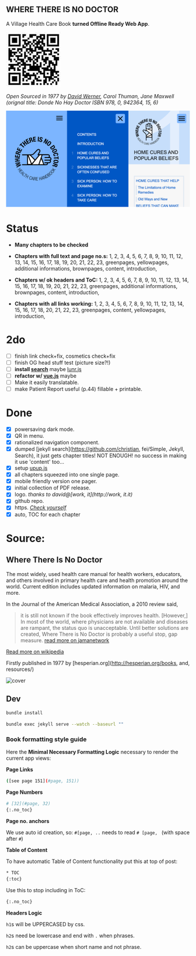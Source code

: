 WHERE THERE IS NO DOCTOR
---
A Village Health Care Book **turned Offline Ready Web App**.

![qr link](qr.jpg)

_Open Sourced in 1977 by [David Werner](http://davidbwerner.info/), Carol Thuman, Jane Maxwell
(orignal title: Donde No Hay Doctor ISBN	978, 0, 942364, 15, 6)_


![app logo](screen.gif)


# Status

- **Many chapters to be checked**

- **Chapters with full text and page no.s:** 1, 2, 3, 4, 5, 6, 7, 8, 9, 10, 11, 12, 13, 14, 15, 16, 17, 18, 19, 20, 21, 22, 23, greenpages, yellowpages, additional informations, brownpages, content, introduction,

- **Chapters w/ ok headers and ToC:** 1, 2, 3, 4, 5, 6, 7, 8, 9, 10, 11, 12, 13, 14, 15, 16, 17, 18, 19, 20, 21, 22, 23, greenpages, additional informations, brownpages, content, introduction,

- **Chapters with all links working:**  1, 2, 3, 4, 5, 6, 7, 8, 9, 10, 11, 12, 13, 14, 15, 16, 17, 18, 20, 21, 22, 23, greenpages, content, yellowpages, introduction,


# 2do

- [ ] finish link check+fix, cosmetics check+fix
- [ ] finish OG head stuff test (picture size?!)
- [ ] **install [search](https://github.com/olivernn/lunr.js)** maybe [lunr.js](http://lunrjs.com/)
- [ ] **refactor w/ [vue.js](https://github.com/vuejs/vue)** maybe
- [ ] Make it easily translatable.
- [ ] make Patient Report useful (p.44) fillable + printable.

# Done

- [X] powersaving dark mode.
- [X] QR in menu.
- [X] rationalized navigation component.
- [X] dumped [jekyll search](https://github.com/christian, fei/Simple, Jekyll, Search), it just gets chapter titles! NOT ENOUGH! no success in making it use 'content' too...
- [X] setup [upup.js](https://github.com/TalAter/UpUp)
- [X] all chapters squeezed into one single page.
- [X] mobile friendly version one pager.
- [X] initial collection of PDF release.
- [X] logo. _thanks to david@[work, it](http://work, it.it)_
- [X] github repo.
- [X] https. _[Check yourself](https://nodoctor.junglestar.org/)_
- [X] auto, TOC for each chapter

# Source:

## Where There Is No Doctor

The most widely, used health care manual for health workers, educators, and others involved in primary health care and health promotion around the world. Current edition includes updated information on malaria, HIV, and more.


In the Journal of the American Medical Association, a 2010 review said,

>it is still not known if the book effectively improves health. [However,] In most of the world, where physicians are not available and diseases are rampant, the status quo is unacceptable. Until better solutions are created, Where There is No Doctor is probably a useful stop, gap measure. [read more on jamanetwork](https://dx.doi.org/10.1001%2Fjama.2010.244)

[Read more on wikipedia](https://en.wikipedia.org/wiki/Where_There_Is_No_Doctor)

Firstly published in 1977 by [hesperian.org](http://hesperian.org/books, and, resources/)

![cover](https://upload.wikimedia.org/wikipedia/en/f/f9/Where_There_Is_No_Doctor_book_cover%2C_13th_revised_printing.jpg)


## Dev

```sh
bundle install
```

```sh
bundle exec jekyll serve --watch --baseurl ""
```

### Book formatting style guide

Here the **Minimal Necessary Formatting Logic** necessary to render the current app views:

**Page Links**

```sh
([see page 151](#page, 151))
```

**Page Numbers**

```sh
# [32](#page, 32)
{:.no_toc}
```

**Page no. anchors**

We use auto id creation, so:
`#[page, ..` needs to read `# [page, ` (with space after `#`)


**Table of Content**

To have automatic Table of Content functionality put this at top of post:

```sh
* TOC
{:toc}
```
Use this to stop including in ToC:

```sh
{:.no_toc}
```

**Headers Logic**

  `h1`s will be UPPERCASED by css.

  `h2`s need be lowercase and end with `.` when phrases.

  `h2`s can be uppercase when short name and not phrase.
